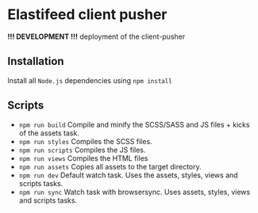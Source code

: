 # Elastifeed client pusher

**!!! DEVELOPMENT !!!** deployment of the client-pusher

## Installation
Install all `Node.js` dependencies using `npm install`

## Scripts
- `npm run build` Compile and minify the SCSS/SASS and JS files + kicks of the assets task.
- `npm run styles` Compiles the SCSS files.
- `npm run scripts` Compiles the JS files.
- `npm run views` Compiles the HTML files
- `npm run assets` Copies all assets to the target directory.
- `npm run dev` Default watch task. Uses the assets, styles, views and scripts tasks.
- `npm run sync` Watch task with browsersync. Uses assets, styles, views and scripts tasks.

